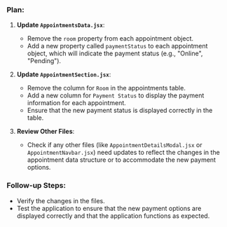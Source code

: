 ### Plan:

1. **Update `AppointmentsData.jsx`**:

   - Remove the `room` property from each appointment object.
   - Add a new property called `paymentStatus` to each appointment object, which will indicate the payment status (e.g., "Online", "Pending").

2. **Update `AppointmentSection.jsx`**:

   - Remove the column for `Room` in the appointments table.
   - Add a new column for `Payment Status` to display the payment information for each appointment.
   - Ensure that the new payment status is displayed correctly in the table.

3. **Review Other Files**:
   - Check if any other files (like `AppointmentDetailsModal.jsx` or `AppointmentNavbar.jsx`) need updates to reflect the changes in the appointment data structure or to accommodate the new payment options.

### Follow-up Steps:

- Verify the changes in the files.
- Test the application to ensure that the new payment options are displayed correctly and that the application functions as expected.
